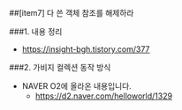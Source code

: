 ##[item7] 다 쓴 객체 참조를 해제하라

###1. 내용 정리
* https://insight-bgh.tistory.com/377

###2. 가비지 컬렉션 동작 방식
* NAVER O2에 올라온 내용입니다.
    * https://d2.naver.com/helloworld/1329